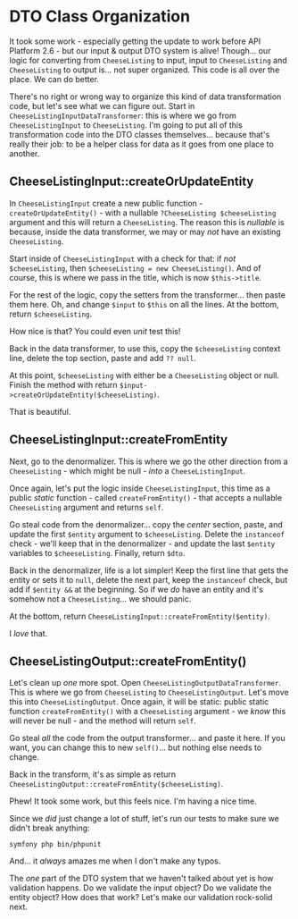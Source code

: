 # DTO Class Organization

It took some work - especially getting the update to work before API Platform 2.6 -
but our input & output DTO system is alive! Though... our logic for converting
from `CheeseListing` to input, input to `CheeseListing` and `CheeseListing` to
output is... not super organized. This code is all over the place. We can do
better.

There's no right or wrong way to organize this kind of data transformation code,
but let's see what we can figure out. Start in `CheeseListingInputDataTransformer`:
this is where we go from `CheeseListingInput` to `CheeseListing`. I'm going to put
all of this transformation code into the DTO classes themselves... because
that's really their job: to be a helper class for data as it goes from one place
to another.

## CheeseListingInput::createOrUpdateEntity

In `CheeseListingInput` create a new public function - `createOrUpdateEntity()` -
with a nullable `?CheeseListing $cheeseListing` argument and this will return a
`CheeseListing`. The reason this is *nullable* is because, inside the data
transformer, we may or may *not* have an existing `CheeseListing`.

Start inside of `CheeseListingInput` with a check for that: if *not*
`$cheeseListing`, then `$cheeseListing = new CheeseListing()`. And of course, this
is where we pass in the title, which is now `$this->title`.

For the rest of the logic, copy the setters from the transformer... then paste
them here. Oh, and change `$input` to `$this` on all the lines. At the bottom,
return `$cheeseListing`.

How nice is that? You could even *unit* test this!

Back in the data transformer, to use this, copy the `$cheeseListing` context
line, delete the top section, paste and add `?? null`.

At this point, `$cheeseListing` with either be a `CheeseListing` object or null.
Finish the method with return `$input->createOrUpdateEntity($cheeseListing)`.

That is beautiful.

## CheeseListingInput::createFromEntity

Next, go to the denormalizer. This is where we go the other direction from a
`CheeseListing` - which might be null - *into* a `CheeseListingInput`.

Once again, let's put the logic inside `CheeseListingInput`, this time as a
public *static* function - called `createFromEntity()` - that accepts a nullable
`CheeseListing` argument and returns `self`.

Go steal code from the denormalizer... copy the *center* section, paste, and
update the first `$entity` argument to `$cheeseListing`. Delete the
`instanceof` check - we'll keep that in the denormalizer - and update the last
`$entity` variables to `$cheeseListing`. Finally, return `$dto`.

Back in the denormalizer, life is a lot simpler! Keep the first line that gets
the entity or sets it to `null`, delete the next part, keep the `instanceof`
check, but add if `$entity &&` at the beginning. So if we *do* have an entity
and it's somehow not a `CheeseListing`... we should panic.

At the bottom, return `CheeseListingInput::createFromEntity($entity)`.

I *love* that.

## CheeseListingOutput::createFromEntity()

Let's clean up *one* more spot. Open `CheeseListingOutputDataTransformer`.
This is where we go from `CheeseListing` to `CheeseListingOutput`. Let's move this
into `CheeseListingOutput`. Once again, it will be static: public
static function `createFromEntity()` with a `CheeseListing` argument - we *know*
this will never be null - and the method will return `self`.

Go steal *all* the code from the output transformer... and paste it here. If
you want, you can change this to new `self()`... but nothing else needs to change.

Back in the transform, it's as simple as
return `CheeseListingOutput::createFromEntity($cheeseListing)`.

Phew! It took some work, but this feels nice. I'm having a nice time.

Since we *did* just change a lot of stuff, let's run our tests to make sure
we didn't break anything:

```terminal
symfony php bin/phpunit
```

And... it *always* amazes me when I don't make any typos.

The *one* part of the DTO system that we haven't talked about yet is how
validation happens. Do we validate the input object? Do we validate the entity
object? How does that work? Let's make our validation rock-solid next.
